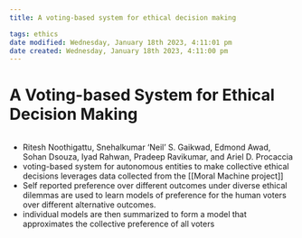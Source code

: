 ```yaml
---
title: A voting-based system for ethical decision making

tags: ethics 
date modified: Wednesday, January 18th 2023, 4:11:01 pm
date created: Wednesday, January 18th 2023, 4:11:00 pm
---
```


# A Voting-based System for Ethical Decision Making
```toc
```

- Ritesh Noothigattu, Snehalkumar ‘Neil’ S. Gaikwad, Edmond Awad, Sohan Dsouza, Iyad Rahwan, Pradeep Ravikumar, and Ariel D. Procaccia
- voting-based system for autonomous entities to make collective ethical decisions leverages data collected from the [[Moral Machine project]]
- Self reported preference over different outcomes under diverse ethical dilemmas are used to learn models of preference for the human voters over different alternative outcomes.
- individual models are then summarized to form a model that approximates the collective preference of all voters



